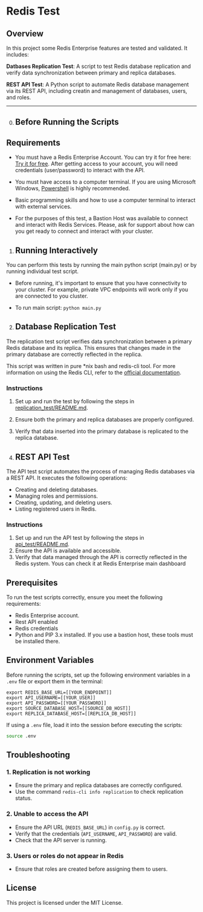 # Redis Test

## Overview
In this project some Redis Enterprise features are tested and validated. It includes:

**Datbases Replication Test**: A script to test Redis database replication and verify data synchronization between primary and replica databases.

**REST API Test**: A Python script to automate Redis database management via its REST API, including creatin and management of databases, users, and roles.

------------

0. ## Before Running the Scripts

## Requirements
* You must have a Redis Enterprise Account. You can try it for free here: [Try it for free](https://redis.io/try-free/). After getting access to your account, you will need credentials (user/password) to interact with the API.

* You must have access to a computer terminal. If you are using Microsoft Windows, [Powershell](https://learn.microsoft.com/en-us/powershell/scripting/install/installing-powershell-on-windows?view=powershell-7.5) is highly recommended.

* Basic programming skills and how to use a computer terminal to interact with external services.

* For the purposes of this test, a Bastion Host was available to connect and interact with Redis Services. Please, ask for support about how can you get ready to connect and interact with your cluster.

1. ## Running Interactively

You can perform this tests by running the main python script (main.py) or by running individual test script.

- Before running, it's important to ensure that you have connectivity to your cluster. For example, private VPC endpoints will work only if you are connected to you cluster.

- To run main script: `python main.py`

2. ## Database Replication Test

The replication test script verifies data synchronization between a primary Redis database and its replica. This ensures that changes made in the primary database are correctly reflected in the replica.

This script was written in pure *nix bash and redis-cli tool. For more information on using the Redis CLI, refer to the [official documentation](https://redis.io/docs/latest/develop/tools/cli/).

### Instructions

1. Set up and run the test by following the steps in [replication_test/README.md](replication_test/README.md).
2. Ensure both the primary and replica databases are properly configured.
3. Verify that data inserted into the primary database is replicated to the replica database.

2. ## REST API Test

The API test script automates the process of managing Redis databases via a REST API. It executes the following operations:
- Creating and deleting databases.
- Managing roles and permissions.
- Creating, updating, and deleting users.
- Listing registered users in Redis.

### Instructions

1. Set up and run the API test by following the steps in [api_test/README.md](api_test/README.md).
2. Ensure the API is available and accessible.
3. Verify that data managed through the API is correctly reflected in the Redis system. Yous can check it at Redis Enterprise main dashboard

## Prerequisites
To run the test scripts correctly, ensure you meet the following requirements:

- Redis Enterprise account.
- Rest API enabled
- Redis credentials
- Python and PIP 3.x installed. If you use a bastion host, these tools must be installed there.

## Environment Variables
Before running the scripts, set up the following environment variables in a `.env` file or export them in the terminal:

```properties
export REDIS_BASE_URL=[[YOUR_ENDPOINT]]
export API_USERNAME=[[YOUR_USER]]
export API_PASSWORD=[[YOUR_PASSWORD]]
export SOURCE_DATABASE_HOST=[[SOURCE_DB_HOST]]
export REPLICA_DATABASE_HOST=[[REPLICA_DB_HOST]]
```

If using a `.env` file, load it into the session before executing the scripts:

```bash
source .env
```

## Troubleshooting
### 1. Replication is not working
- Ensure the primary and replica databases are correctly configured.
- Use the command `redis-cli info replication` to check replication status.

### 2. Unable to access the API
- Ensure the API URL (`REDIS_BASE_URL`) in `config.py` is correct.
- Verify that the credentials (`API_USERNAME`, `API_PASSWORD`) are valid.
- Check that the API server is running.

### 3. Users or roles do not appear in Redis
- Ensure that roles are created before assigning them to users.

## License
This project is licensed under the MIT License.

